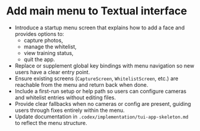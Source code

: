 # Add main menu to Textual interface

- Introduce a startup menu screen that explains how to add a face and provides options to:
  - capture photos,
  - manage the whitelist,
  - view training status,
  - quit the app.
- Replace or supplement global key bindings with menu navigation so new users have a clear entry point.
- Ensure existing screens (`CaptureScreen`, `WhitelistScreen`, etc.) are reachable from the menu and return back when done.
- Include a first-run setup or help path so users can configure cameras and whitelist entries without editing files.
- Provide clear fallbacks when no cameras or config are present, guiding users through fixes entirely within the menu.
- Update documentation in `.codex/implementation/tui-app-skeleton.md` to reflect the menu structure.
